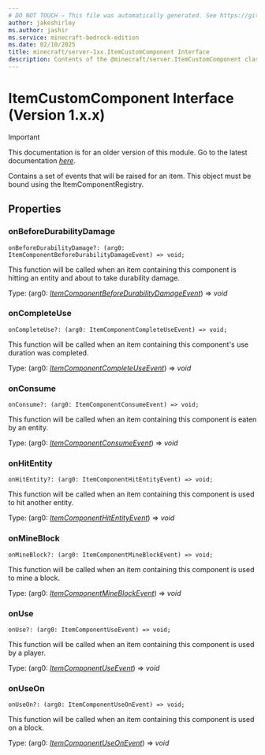 ```yaml
---
# DO NOT TOUCH — This file was automatically generated. See https://github.com/mojang/minecraftapidocsgenerator to modify descriptions, examples, etc.
author: jakeshirley
ms.author: jashir
ms.service: minecraft-bedrock-edition
ms.date: 02/10/2025
title: minecraft/server-1xx.ItemCustomComponent Interface
description: Contents of the @minecraft/server.ItemCustomComponent class (Version 1.x.x).
---
```

# ItemCustomComponent Interface (Version 1.x.x)

> [!IMPORTANT]
> This documentation is for an older version of this module. Go to the latest documentation [*here*](../../../scriptapi/minecraft/server/ItemCustomComponent.md).

Contains a set of events that will be raised for an item. This object must be bound using the ItemComponentRegistry.

## Properties

### **onBeforeDurabilityDamage**
`onBeforeDurabilityDamage?: (arg0: ItemComponentBeforeDurabilityDamageEvent) => void;`

This function will be called when an item containing this component is hitting an entity and about to take durability damage.

Type: (arg0: [*ItemComponentBeforeDurabilityDamageEvent*](ItemComponentBeforeDurabilityDamageEvent.md)) => *void*

### **onCompleteUse**
`onCompleteUse?: (arg0: ItemComponentCompleteUseEvent) => void;`

This function will be called when an item containing this component's use duration was completed.

Type: (arg0: [*ItemComponentCompleteUseEvent*](ItemComponentCompleteUseEvent.md)) => *void*

### **onConsume**
`onConsume?: (arg0: ItemComponentConsumeEvent) => void;`

This function will be called when an item containing this component is eaten by an entity.

Type: (arg0: [*ItemComponentConsumeEvent*](ItemComponentConsumeEvent.md)) => *void*

### **onHitEntity**
`onHitEntity?: (arg0: ItemComponentHitEntityEvent) => void;`

This function will be called when an item containing this component is used to hit another entity.

Type: (arg0: [*ItemComponentHitEntityEvent*](ItemComponentHitEntityEvent.md)) => *void*

### **onMineBlock**
`onMineBlock?: (arg0: ItemComponentMineBlockEvent) => void;`

This function will be called when an item containing this component is used to mine a block.

Type: (arg0: [*ItemComponentMineBlockEvent*](ItemComponentMineBlockEvent.md)) => *void*

### **onUse**
`onUse?: (arg0: ItemComponentUseEvent) => void;`

This function will be called when an item containing this component is used by a player.

Type: (arg0: [*ItemComponentUseEvent*](ItemComponentUseEvent.md)) => *void*

### **onUseOn**
`onUseOn?: (arg0: ItemComponentUseOnEvent) => void;`

This function will be called when an item containing this component is used on a block.

Type: (arg0: [*ItemComponentUseOnEvent*](ItemComponentUseOnEvent.md)) => *void*
